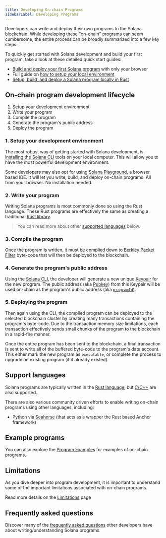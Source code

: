 ```yaml
---
title: Developing On-chain Programs
sidebarLabel: Developing Programs
---
```


Developers can write and deploy their own programs to the Solana blockchain.
While developing these "on-chain" programs can seem cumbersome, the entire
process can be broadly summarized into a few key steps.

<Callout type="success" title="Hello World: Get started with Solana development">

To quickly get started with Solana development and build your first program,
take a look at these detailed quick start guides:

- [Build and deploy your first Solana program](/content/guides/getstarted/hello-world-in-your-browser.md)
  with only your browser
- Full guide on
  [how to setup your local environment](/content/guides/getstarted/setup-local-development.md)
- [Setup, build, and deploy a Solana program locally in Rust](/content/guides/getstarted/local-rust-hello-world.md)

</Callout>

## On-chain program development lifecycle

1. Setup your development environment
2. Write your program
3. Compile the program
4. Generate the program's public address
5. Deploy the program

### 1. Setup your development environment

The most robust way of getting started with Solana development, is
[installing the Solana CLI](https://docs.solanalabs.com/cli/install) tools on
your local computer. This will allow you to have the most powerful development
environment.

Some developers may also opt for using
[Solana Playground](https://beta.solpg.io/), a browser based IDE. It will let
you write, build, and deploy on-chain programs. All from your browser. No
installation needed.

### 2. Write your program

Writing Solana programs is most commonly done so using the Rust language. These
Rust programs are effectively the same as creating a traditional
[Rust library](https://doc.rust-lang.org/rust-by-example/crates/lib.html).

> You can read more about other [supported languages](#support-languages) below.

### 3. Compile the program

Once the program is written, it must be complied down to
[Berkley Packet Filter](/docs/programs/faq.md#berkeley-packet-filter-bpf)
byte-code that will then be deployed to the blockchain.

### 4. Generate the program's public address

Using the [Solana CLI](https://docs.solanalabs.com/cli/install), the developer
will generate a new unique [Keypair](/docs/terminology.md#keypair) for the new
program. The public address (aka
[Pubkey](/docs/terminology.md#public-key-pubkey)) from this Keypair will be used
on-chain as the program's public address (aka
[`programId`](/docs/terminology.md#program-id)).

### 5. Deploying the program

Then again using the CLI, the compiled program can be deployed to the selected
blockchain cluster by creating many transactions containing the program's
byte-code. Due to the transaction memory size limitations, each transaction
effectively sends small chunks of the program to the blockchain in a rapid-fire
manner.

Once the entire program has been sent to the blockchain, a final transaction is
sent to write all of the buffered byte-code to the program's data account. This
either mark the new program as `executable`, or complete the process to upgrade
an existing program (if it already existed).

## Support languages

Solana programs are typically written in the
[Rust language](/docs/programs/lang-rust.md), but
[C/C++](/docs/programs/lang-c.md) are also supported.

There are also various community driven efforts to enable writing on-chain
programs using other languages, including:

- Python via [Seahorse](https://seahorse.dev/) (that acts as a wrapper the Rust
  based Anchor framework)

## Example programs

You can also explore the [Program Examples](/docs/programs/examples.md) for
examples of on-chain programs.

## Limitations

As you dive deeper into program development, it is important to understand some
of the important limitations associated with on-chain programs.

Read more details on the [Limitations](/docs/programs/limitations.md) page

## Frequently asked questions

Discover many of the [frequently asked questions](/docs/programs/faq.md) other
developers have about writing/understanding Solana programs.
